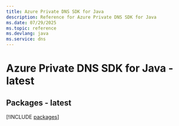 ```yaml
---
title: Azure Private DNS SDK for Java
description: Reference for Azure Private DNS SDK for Java
ms.date: 07/29/2025
ms.topic: reference
ms.devlang: java
ms.service: dns
---
```

# Azure Private DNS SDK for Java - latest
## Packages - latest
[!INCLUDE [packages](private-dns-index.md)]
